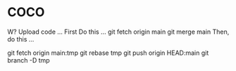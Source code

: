 # COCO
W?
Upload code ...
First Do this ...
git fetch origin main
git merge  main
Then, do this ...

git fetch origin main:tmp
git rebase tmp
git push origin HEAD:main
git branch -D tmp
